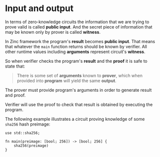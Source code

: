 # Input and output

In terms of zero-knowledge circuits the information that we are trying to prove valid is called **public input**.
And the secret piece of information that may be known only by prover is called **witness**.

In Zinc framework the program's **result** becomes **public input**.
That means that whatever the `main` function returns should be known by verifier.
All other runtime values including **arguments** represent circuit's **witness**.

So when verifier checks the program's **result** and the **proof**
it is safe to state that:

> There is some set of **arguments** known to **prover**, which
> when provided into **program** will yield the same **output**.


The prover must provide program's arguments in order to generate result and proof.

Verifier will use the proof to check that result is obtained by executing the program.

The following example illustrates a circuit proving knowledge of some
`sha256` hash preimage:

```rust,no_run,noplaypen
use std::sha256;

fn main(preimage: [bool; 256]) -> [bool; 256] {
    sha256(preimage)
}
```
